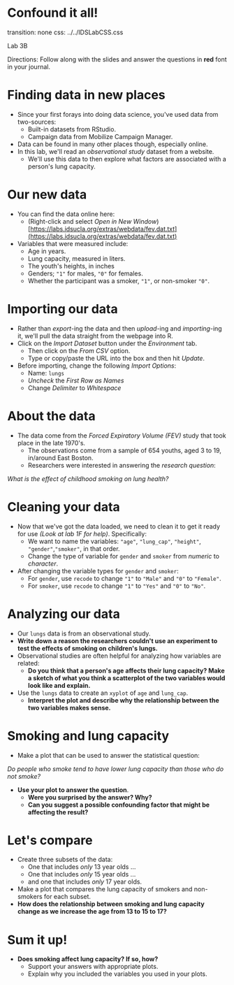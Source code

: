 Confound it all!
========================================================
transition: none
css: ../../IDSLabCSS.css

Lab 3B

Directions: Follow along with the slides and answer the questions in **red** font in your journal.




Finding data in new places
===

- Since your first forays into doing data science, you've used data from two-sources:
    - Built-in datasets from RStudio.
    - Campaign data from Mobilize Campaign Manager.
- Data can be found in many other places though, especially online.
- In this lab, we'll read an _observational study_ dataset from a website.
    - We'll use this data to then explore what factors are associated with a person's lung capacity.


Our new data
===

- You can find the data online here:
    - (Right-click and select _Open in New Window_) [https://labs.idsucla.org/extras/webdata/fev.dat.txt](https://labs.idsucla.org/extras/webdata/fev.dat.txt)
- Variables that were measured include:
    - Age in years.
    - Lung capacity, measured in liters.
    - The youth's heights, in inches 
    - Genders; `"1"` for males, `"0"` for females.  
    - Whether the participant was a smoker, `"1"`, or non-smoker `"0"`.

Importing our data
===

- Rather than _export_-ing the data and then _upload_-ing and _importing_-ing it, we'll pull the data straight from the webpage into R.
- Click on the _Import Dataset_ button under the _Environment_ tab.
    - Then click on the _From CSV_ option.
    - Type or copy/paste the URL into the box and then hit _Update_.
- Before importing, change the following _Import Options_:
    - Name: `lungs`
    - _Uncheck_ the _First Row as Names_  
    - Change _Delimiter_ to _Whitespace_


About the data
===

- The data come from the _Forced Expiratory Volume (FEV)_ study that took place in the late 1970's.
    - The observations come from a sample of 654 youths, aged 3 to 19, in/around East Boston.
    - Researchers were interested in answering the _research question_: 

_What is the effect of childhood smoking on lung health?_


Cleaning your data
===

- Now that we've got the data loaded, we need to clean it to get it ready for use _(Look at lab 1F for help)_. Specifically:
    - We want to name the variables: `"age"`, `"lung_cap"`, `"height"`, `"gender"`,`"smoker"`, in that order.
    - Change the type of variable for `gender` and `smoker` from _numeric_ to _character_.
- After changing the variable types for `gender` and `smoker`:
    - For `gender`, use `recode` to change `"1"` to `"Male"` and `"0"` to `"Female"`.
    - For `smoker`, use `recode` to change `"1"` to `"Yes"` and `"0"` to `"No"`.
    

Analyzing our data
===

- Our `lungs` data is from an observational study.
- **Write down a reason the researchers couldn't use an experiment to test the effects of smoking on children's lungs.**
- Observational studies are often helpful for analyzing how variables are related: 
  - **Do you think that a person's age affects their lung capacity? Make a sketch of what you think a scatterplot of the two variables would look like and explain.**
- Use the `lungs` data to create an `xyplot` of `age` and `lung_cap`.
    - **Interpret the plot and describe why the relationship between the two variables makes sense.**

    
Smoking and lung capacity
===

- Make a plot that can be used to answer the statistical question:

_Do people who smoke tend to have lower lung capacity than those who do not smoke?_

- **Use your plot to answer the question**.
    - **Were you surprised by the answer? Why?**
    - **Can you suggest a possible confounding factor that might be affecting the result?**


Let's compare
===

- Create three subsets of the data: 
    - One that includes _only_ 13 year olds ...
    - One that includes _only_ 15 year olds ...
    - and one that includes _only_ 17 year olds.
- Make a plot that compares the lung capacity of smokers and non-smokers for each subset.
- **How does the relationship between smoking and lung capacity change as we increase the age from 13 to 15 to 17?**


Sum it up!
===

- **Does smoking affect lung capacity? If so, how?**
    - Support your answers with appropriate plots. 
    - Explain why you included the variables you used in your plots.



